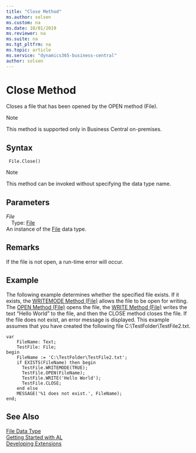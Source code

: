 ```yaml
---
title: "Close Method"
ms.author: solsen
ms.custom: na
ms.date: 10/01/2019
ms.reviewer: na
ms.suite: na
ms.tgt_pltfrm: na
ms.topic: article
ms.service: "dynamics365-business-central"
author: solsen
---
```

[//]: # (START>DO_NOT_EDIT)
[//]: # (IMPORTANT:Do not edit any of the content between here and the END>DO_NOT_EDIT.)
[//]: # (Any modifications should be made in the .xml files in the ModernDev repo.)
# Close Method
Closes a file that has been opened by the OPEN method (File).

> [!NOTE]
> This method is supported only in Business Central on-premises.

## Syntax
```
 File.Close()
```
> [!NOTE]  
> This method can be invoked without specifying the data type name.  

## Parameters
*File*  
&emsp;Type: [File](file-data-type.md)  
An instance of the [File](file-data-type.md) data type.  


[//]: # (IMPORTANT: END>DO_NOT_EDIT)

## Remarks  
 If the file is not open, a run-time error will occur.  
  
## Example  
 The following example determines whether the specified file exists. If it exists, the [WRITEMODE Method \(File\)](../../methods-auto/file/file-writemode-method.md) allows the file to be open for writing. The [OPEN Method \(File\)](../../methods-auto/file/file-open-method.md) opens the file, the [WRITE Method \(File\)](../../methods/devenv-write-method-file.md) writes the text “Hello World” to the file, and then the CLOSE method closes the file. If the file does not exist, an error message is displayed. This example assumes that you have created the following file C:\\TestFolder\\TestFile2.txt.  

```
var
    FileName: Text;
    TestFile: File;
begin
    FileName := 'C:\TestFolder\TestFile2.txt';  
    if EXISTS(FileName) then begin  
      TestFile.WRITEMODE(TRUE);  
      TestFile.OPEN(FileName);  
      TestFile.WRITE('Hello World');  
      TestFile.CLOSE;  
    end else  
    MESSAGE('%1 does not exist.', FileName);  
end;
```  
  

## See Also
[File Data Type](file-data-type.md)  
[Getting Started with AL](../../devenv-get-started.md)  
[Developing Extensions](../../devenv-dev-overview.md)